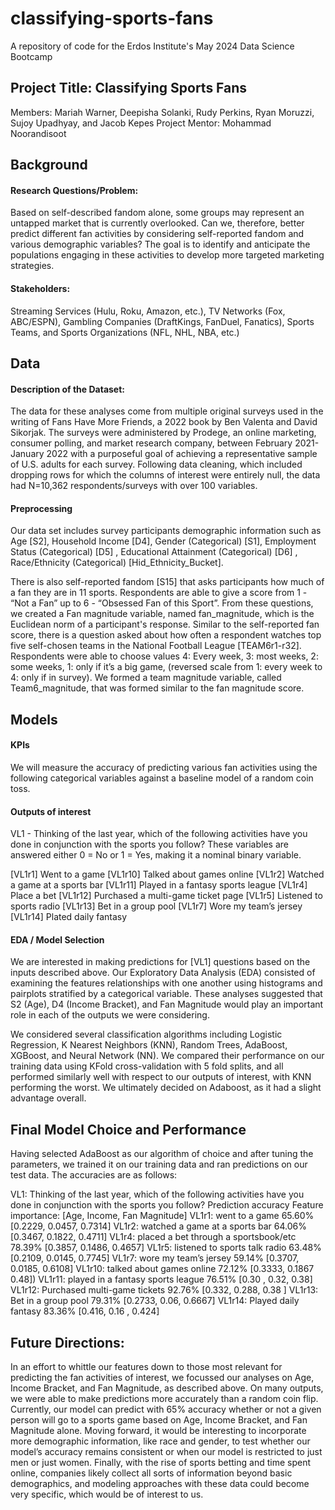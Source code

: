 # classifying-sports-fans

A repository of code for the Erdos Institute's May 2024 Data Science Bootcamp

## **Project Title: Classifying Sports Fans**
Members: Mariah Warner, Deepisha Solanki, Rudy Perkins, Ryan Moruzzi, Sujoy Upadhyay, and Jacob Kepes
Project Mentor: Mohammad Noorandisoot

## Background 
#### Research Questions/Problem: 
Based on self-described fandom alone, some groups may represent an untapped market that is currently overlooked. Can we, therefore, better predict different fan activities by considering self-reported fandom and various demographic variables? The goal is to identify and anticipate the populations engaging in these activities to develop more targeted marketing strategies.

#### Stakeholders:
Streaming Services (Hulu, Roku, Amazon, etc.), TV Networks (Fox, ABC/ESPN), Gambling Companies (DraftKings, FanDuel, Fanatics), Sports Teams, and Sports Organizations (NFL, NHL, NBA, etc.) 

## Data
#### Description of the Dataset: 
The data for these analyses come from multiple original surveys used in the writing of Fans Have More Friends, a 2022 book by Ben Valenta and David Sikorjak. The surveys were administered by Prodege, an online marketing, consumer polling, and market research company, between February 2021-January 2022 with a purposeful goal of achieving a representative sample of U.S. adults for each survey. Following data cleaning, which included dropping rows for which the columns of interest were entirely null, the data had N=10,362 respondents/surveys with over 100 variables.

#### Preprocessing
Our data set includes survey participants demographic information such as Age [S2], Household Income [D4], Gender (Categorical) [S1], Employment Status (Categorical) [D5] , Educational Attainment (Categorical) [D6] , Race/Ethnicity (Categorical) [Hid_Ethnicity_Bucket]. 

There is also self-reported fandom [S15] that asks participants how much of a fan they are in 11 sports. Respondents are able to give a score from 1 - “Not a Fan” up to 6 - “Obsessed Fan of this Sport”. From these questions, we created a Fan magnitude variable, named fan_magnitude, which is the Euclidean norm of a participant's response.
Similar to the self-reported fan score, there is a question asked about how often a respondent watches top five self-chosen teams in the National Football League [TEAM6r1-r32]. Respondents were able to choose values 4: Every week, 3: most weeks, 2: some weeks, 1: only if it’s a big game, (reversed scale from 1: every week to 4: only if in survey). We formed a team magnitude variable, called Team6_magnitude, that was formed similar to the fan magnitude score. 

## Models
#### KPIs
We will measure the accuracy of predicting various fan activities using the following categorical variables against a baseline model of a random coin toss. 

#### Outputs of interest
VL1 - Thinking of the last year, which of the following activities have you done in conjunction with the sports you follow? These variables are answered either 0 = No or 1 =  Yes, making it a nominal binary variable.

[VL1r1] Went to a game 
[VL1r10] Talked about games online
[VL1r2] Watched a game at a sports bar
[VL1r11] Played in a fantasy sports league
[VL1r4] Place a bet
[VL1r12] Purchased a multi-game ticket page
[VL1r5] Listened to sports radio
[VL1r13] Bet in a group pool
[VL1r7] Wore my team’s jersey
[VL1r14] Plated daily fantasy

#### EDA / Model Selection
We are interested in making predictions for [VL1] questions based on the inputs described above. Our Exploratory Data Analysis (EDA) consisted of examining the features relationships with one another using histograms and pairplots stratified by a categorical variable. These analyses suggested that S2 (Age), D4 (Income Bracket), and Fan Magnitude would play an important role in each of the outputs we were considering.

We considered several classification algorithms including Logistic Regression, K Nearest Neighbors (KNN), Random Trees, AdaBoost, XGBoost, and Neural Network (NN). We compared their performance on our training data using KFold cross-validation with 5 fold splits, and all performed similarly well with respect to our outputs of interest, with KNN performing the worst. We ultimately decided on Adaboost, as it had a slight advantage overall. 

## Final Model Choice and Performance
Having selected AdaBoost as our algorithm of choice and after tuning the parameters, we trained it on our training data and ran predictions on our test data. The accuracies are as follows:

VL1: Thinking of the last year, which of the following activities have you done in conjunction with the sports you follow?
Prediction accuracy
Feature importance: 
[Age, Income, Fan Magnitude]
VL1r1: went to a game
65.60%
[0.2229, 0.0457, 0.7314]
VL1r2: watched a game at a sports bar
64.06%
[0.3467, 0.1822, 0.4711]
VL1r4: placed a bet through a sportsbook/etc
78.39%
[0.3857, 0.1486, 0.4657]
VL1r5: listened to sports talk radio
63.48%
[0.2109, 0.0145, 0.7745]
VL1r7: wore my team’s jersey
59.14%
[0.3707, 0.0185, 0.6108]
VL1r10: talked about games online
72.12%
[0.3333, 0.1867 0.48])
VL1r11: played in a fantasy sports league
76.51%
[0.30 , 0.32, 0.38]
VL1r12: Purchased multi-game tickets
92.76%
[0.332, 0.288, 0.38 ]
VL1r13: Bet in a group pool
79.31%
[0.2733, 0.06, 0.6667]
VL1r14: Played daily fantasy
83.36%
[0.416, 0.16 , 0.424]


## Future Directions:
In an effort to whittle our features down to those most relevant for predicting the fan activities of interest, we focussed our analyses on Age, Income Bracket, and Fan Magnitude, as described above. On many outputs, we were able to make predictions more accurately than a random coin flip. Currently, our model can predict with 65% accuracy whether or not a given person will go to a sports game based on Age, Income Bracket, and Fan Magnitude alone. Moving forward, it would be interesting to incorporate more demographic information, like race and gender, to test whether our model’s accuracy remains consistent or when our model is restricted to just men or just women. Finally, with the rise of sports betting and time spent online, companies likely collect all sorts of information beyond basic demographics, and modeling approaches with these data could become very specific, which would be of interest to us.

